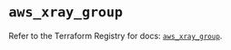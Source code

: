 # `aws_xray_group`

Refer to the Terraform Registry for docs: [`aws_xray_group`](https://registry.terraform.io/providers/hashicorp/aws/3.76.1/docs/resources/xray_group).
